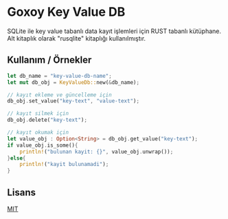 # Goxoy Key Value DB

SQLite ile key value tabanlı data kayıt işlemleri için RUST tabanlı kütüphane.
Alt kitaplık olarak "rusqlite" kitaplığı kullanılmıştır.


## Kullanım / Örnekler

```rust
let db_name = "key-value-db-name";
let mut db_obj = KeyValueDb::new(&db_name);

// kayıt ekleme ve güncelleme için
db_obj.set_value("key-text", "value-text");

// kayıt silmek için
db_obj.delete("key-text");

// kayıt okumak için
let value_obj : Option<String> = db_obj.get_value("key-text");
if value_obj.is_some(){
    println!("bulunan kayit: {}", value_obj.unwrap());
}else{
    println!("kayit bulunamadi");
}

```

  
## Lisans

[MIT](https://choosealicense.com/licenses/mit/)

